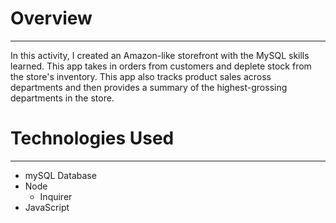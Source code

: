# Overview
________________________________________________________________________________________________________________________________________________
In this activity, I created an Amazon-like storefront with the MySQL skills learned. This app takes in orders from customers and deplete stock from the store's inventory. This app also tracks product sales across departments and then provides a summary of the highest-grossing departments in the store.

# Technologies Used
________________________________________________________________________________________________________________________________________________
* mySQL Database
* Node
    * Inquirer
* JavaScript
